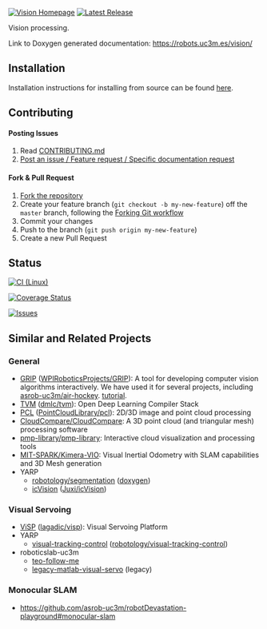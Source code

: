 [![Vision Homepage](https://img.shields.io/badge/roboticslab-vision-orange.svg)](https://robots.uc3m.es/vision/) [![Latest Release](https://img.shields.io/github/tag/roboticslab-uc3m/vision.svg?label=Latest%20Release)](https://github.com/roboticslab-uc3m/vision/tags)

Vision processing.

Link to Doxygen generated documentation: https://robots.uc3m.es/vision/

## Installation

Installation instructions for installing from source can be found [here](doc/vision-install.md).

## Contributing

#### Posting Issues

1. Read [CONTRIBUTING.md](CONTRIBUTING.md)
2. [Post an issue / Feature request / Specific documentation request](https://github.com/roboticslab-uc3m/vision/issues)

#### Fork & Pull Request

1. [Fork the repository](https://github.com/roboticslab-uc3m/vision/fork)
2. Create your feature branch (`git checkout -b my-new-feature`) off the `master` branch, following the [Forking Git workflow](https://www.atlassian.com/git/tutorials/comparing-workflows/forking-workflow)
3. Commit your changes
4. Push to the branch (`git push origin my-new-feature`)
5. Create a new Pull Request

## Status

[![CI (Linux)](https://github.com/roboticslab-uc3m/vision/workflows/Continuous%20Integration/badge.svg)](https://github.com/roboticslab-uc3m/vision/actions)

[![Coverage Status](https://coveralls.io/repos/roboticslab-uc3m/vision/badge.svg)](https://coveralls.io/r/roboticslab-uc3m/vision)

[![Issues](https://img.shields.io/github/issues/roboticslab-uc3m/vision.svg?label=Issues)](https://github.com/roboticslab-uc3m/vision/issues)

## Similar and Related Projects

### General
- [GRIP](https://wpiroboticsprojects.github.io/GRIP) ([WPIRoboticsProjects/GRIP](https://github.com/WPIRoboticsProjects/GRIP)): A tool for developing computer vision algorithms interactively. We have used it for several projects, including [asrob-uc3m/air-hockey](https://github.com/asrob-uc3m/air-hockey/issues/5). [tutorial](http://wpilib.screenstepslive.com/s/4485/m/24194/l/463566-introduction-to-grip).
- [TVM](https://tvm.ai) ([dmlc/tvm](https://github.com/dmlc/tvm)): Open Deep Learning Compiler Stack
- [PCL](http://pointclouds.org) ([PointCloudLibrary/pcl](https://github.com/PointCloudLibrary/pcl)): 2D/3D image and point cloud processing
- [CloudCompare/CloudCompare](https://github.com/CloudCompare/CloudCompare): A 3D point cloud (and triangular mesh) processing software
- [pmp-library/pmp-library](https://github.com/pmp-library/pmp-library): Interactive cloud visualization and processing tools
- [MIT-SPARK/Kimera-VIO](https://github.com/MIT-SPARK/Kimera-VIO): Visual Inertial Odometry with SLAM capabilities and 3D Mesh generation
- YARP
    - [robotology/segmentation](https://github.com/robotology/segmentation) ([doxygen](http://robotology.github.io/segmentation/doxygen/doc/html/modules.html))
    - [icVision](http://juxi.net/projects/icVision) ([Juxi/icVision](https://github.com/Juxi/icVision))

### Visual Servoing
- [ViSP](http://visp.inria.fr/) ([lagadic/visp](https://github.com/lagadic/visp)): Visual Servoing Platform
- YARP
    - [visual-tracking-control](https://robotology.github.io/visual-tracking-control) ([robotology/visual-tracking-control](https://github.com/robotology/visual-tracking-control))
- roboticslab-uc3m
    - [teo-follow-me](https://github.com/roboticslab-uc3m/teo-follow-me)
    - [legacy-matlab-visual-servo](https://github.com/roboticslab-uc3m/legacy-matlab-visual-servo) (legacy)

### Monocular SLAM
- https://github.com/asrob-uc3m/robotDevastation-playground#monocular-slam
